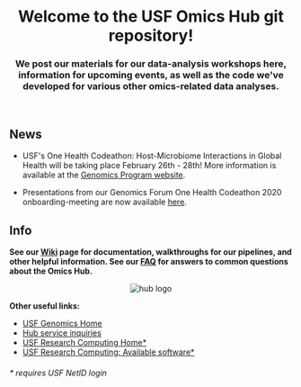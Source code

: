 
<html>
<body>


<h1 align="center">Welcome to the USF Omics Hub git repository!</h1>


  
<p align="center">
  <h3 align="center">We post our materials for our data-analysis workshops here, information for upcoming events, as well as the code we've developed for various other omics-related data analyses.</h3>
  <br>
 </p>
 
 ## News
   * USF's One Health Codeathon: Host-Microbiome Interactions in Global Health will be taking place February 26th - 28th! More information is available at the [Genomics Program website](https://health.usf.edu/publichealth/ghidr/genomics).
 
   * Presentations from our Genomics Forum One Health Codeathon 2020 onboarding-meeting are now available [here](https://github.com/usfomicshub/USFOneHealthCodeathon2020).  
   
   
 ## Info
  **See our [Wiki](https://github.com/usfomicshub/usfomicshub.github.io/wiki) page for documentation, walkthroughs for our pipelines, and other helpful information. See our [FAQ](https://github.com/usfomicshub/usfomicshub.github.io/blob/master/wiki/markdowns/Hub_FAQ.md) for answers to common questions about the Omics Hub.**


<p align="center">
  <img src="https://github.com/usfomicshub/usfomicshub.github.io/blob/master/img/Hub_logo_2.0_small.PNG" alt="hub logo" />
  </p>
 


 **Other useful links:**
  * [USF Genomics Home](https://health.usf.edu/publichealth/ghidr/genomics)
  * [Hub service inquiries](https://health.usf.edu/publichealth/ghidr/genomics/request-services)
  * [USF Research Computing Home*](https://wiki.rc.usf.edu/index.php/Main_Page)
  * [USF Research Computing: Available software*](https://wiki.rc.usf.edu/index.php/Software_and_Libraries)




<h6> * requires USF NetID login </h6>
</body>
</html>
